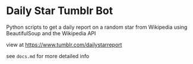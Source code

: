 # Daily Star Tumblr Bot

Python scripts to get a daily report on a random star from Wikipedia using BeautifulSoup and the Wikipedia API

view at https://www.tumblr.com/dailystarreport

see `docs.md` for more detailed info